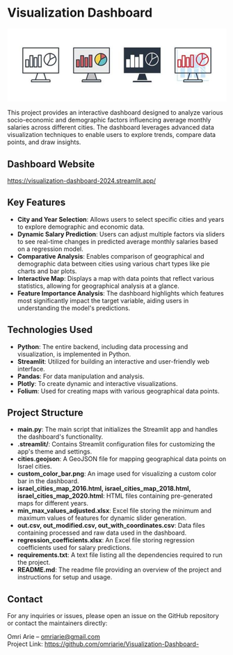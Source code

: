 # Visualization Dashboard

![Dashboard Logo](dashboard-logo.jpg "Logo of the Visualization Dashboard")

This project provides an interactive dashboard designed to analyze various socio-economic and demographic factors influencing average monthly salaries across different cities. The dashboard leverages advanced data visualization techniques to enable users to explore trends, compare data points, and draw insights.

## Dashboard Website
https://visualization-dashboard-2024.streamlit.app/


## Key Features

- **City and Year Selection**: Allows users to select specific cities and years to explore demographic and economic data.
- **Dynamic Salary Prediction**: Users can adjust multiple factors via sliders to see real-time changes in predicted average monthly salaries based on a regression model.
- **Comparative Analysis**: Enables comparison of geographical and demographic data between cities using various chart types like pie charts and bar plots.
- **Interactive Map**: Displays a map with data points that reflect various statistics, allowing for geographical analysis at a glance.
- **Feature Importance Analysis**: The dashboard highlights which features most significantly impact the target variable, aiding users in understanding the model's predictions.

## Technologies Used

- **Python**: The entire backend, including data processing and visualization, is implemented in Python.
- **Streamlit**: Utilized for building an interactive and user-friendly web interface.
- **Pandas**: For data manipulation and analysis.
- **Plotly**: To create dynamic and interactive visualizations.
- **Folium**: Used for creating maps with various geographical data points.

## Project Structure

- **main.py**: The main script that initializes the Streamlit app and handles the dashboard's functionality.
- **.streamlit/**: Contains Streamlit configuration files for customizing the app's theme and settings.
- **cities.geojson**: A GeoJSON file for mapping geographical data points on Israel cities.
- **custom_color_bar.png**: An image used for visualizing a custom color bar in the dashboard.
- **israel_cities_map_2016.html, israel_cities_map_2018.html, israel_cities_map_2020.html**: HTML files containing pre-generated maps for different years.
- **min_max_values_adjusted.xlsx**: Excel file storing the minimum and maximum values of features for dynamic slider generation.
- **out.csv, out_modified.csv, out_with_coordinates.csv**: Data files containing processed and raw data used in the dashboard.
- **regression_coefficients.xlsx**: An Excel file storing regression coefficients used for salary predictions.
- **requirements.txt**: A text file listing all the dependencies required to run the project.
- **README.md**: The readme file providing an overview of the project and instructions for setup and usage.


## Contact
For any inquiries or issues, please open an issue on the GitHub repository or contact the maintainers directly:

Omri Arie – omriarie@gmail.com  
Project Link: https://github.com/omriarie/Visualization-Dashboard-
